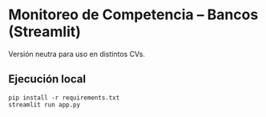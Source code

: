 # Monitoreo de Competencia – Bancos (Streamlit)

Versión neutra para uso en distintos CVs.

## Ejecución local
```
pip install -r requirements.txt
streamlit run app.py
```
